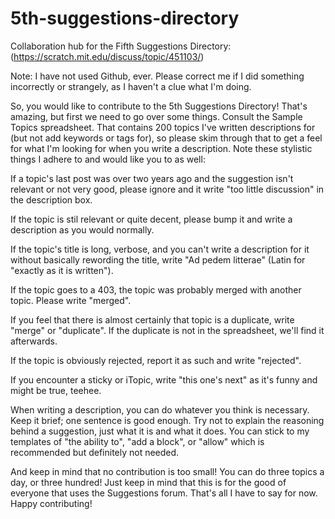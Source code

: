 # 5th-suggestions-directory
Collaboration hub for the Fifth Suggestions Directory: (https://scratch.mit.edu/discuss/topic/451103/)

Note: I have not used Github, ever. Please correct me if I did something incorrectly or strangely, as I haven't a clue what I'm doing.

So, you would like to contribute to the 5th Suggestions Directory! That's amazing, but first we need to go over some things.
Consult the Sample Topics spreadsheet. That contains 200 topics I've written descriptions for (but not add keywords or tags for), so please skim through that to get a feel for
what I'm looking for when you write a description. Note these stylistic things I adhere to and would like you to as well:

If a topic's last post was over two years ago and the suggestion isn't relevant or not very good, please ignore and it write "too little discussion" in the description box.

If the topic is stil relevant or quite decent, please bump it and write a description as you would normally.

If the topic's title is long, verbose, and you can't write a description for it without basically rewording the title, write "Ad pedem litterae" (Latin for "exactly as it is written").

If the topic goes to a 403, the topic was probably merged with another topic. Please write "merged".

If you feel that there is almost certainly that topic is a duplicate, write "merge" or "duplicate". If the duplicate is not in the spreadsheet, we'll find it afterwards.

If the topic is obviously rejected, report it as such and write "rejected".

If you encounter a sticky or iTopic, write "this one's next" as it's funny and might be true, teehee.

When writing a description, you can do whatever you think is necessary. Keep it brief; one sentence is good enough. Try not to explain the reasoning behind a suggestion, just what
it is and what it does. You can stick to my templates of "the ability to", "add a block", or "allow" which is recommended but definitely not needed.

And keep in mind that no contribution is too small! You can do three topics a day, or three hundred! Just keep in mind that this is for the good of everyone that uses the Suggestions forum.
That's all I have to say for now. Happy contributing!
